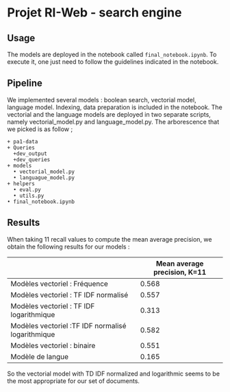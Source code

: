 # Projet RI-Web - search engine
## Usage
The models are deployed in the notebook called `final_notebook.ipynb`. To execute it, one just need to follow the guidelines indicated in the notebook. 

## Pipeline 
We implemented several models : boolean search, vectorial model, language model. 
Indexing, data preparation is included in the notebook. The vectorial and the language models are deployed in two separate scripts, namely vectorial_model.py and language_model.py. 
The arborescence that we picked is as follow ; 
```
+ pa1-data
+ Queries
  +dev_output
  +dev_queries
+ models
  • vectorial_model.py
  • languague_model.py
+ helpers
  • eval.py
  • utils.py
• final_notebook.ipynb
```

## Results
When taking 11 recall values to compute the mean average precision, we obtain the following results for our models : 

| ﻿                                                  | Mean average precision, K=11 |
|---------------------------------------------------|------------------------------|
| Modèles vectoriel : Fréquence                     | 0.568                        |
| Modèles vectoriel : TF IDF normalisé              | 0.557                        |
| Modèles vectoriel : TF IDF logarithmique          | 0.313                        |
| Modèles vectoriel :TF IDF normalisé logarithmique | 0.582                        |
| Modèles vectoriel : binaire                       | 0.551                        |
| Modèle de langue                                  | 0.165                        |

So the vectorial model with TD IDF normalized and logarithmic seems to be the most appropriate for our set of documents. 
